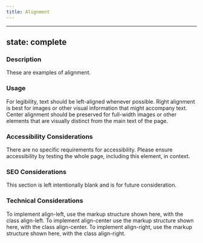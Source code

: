 ```yaml
---
title: Alignment
---
```


---
state: complete
---

### Description
These are examples of alignment.

### Usage
For legibility, text should be left-aligned whenever possible. Right alignment is best for images or other visual information that might accompany text. Center alignment should be preserved for full-width images or other elements that are visually distinct from the main text of the page.

### Accessibility Considerations
There are no specific requirements for accessibility. Please ensure accessibility by testing the whole page, including this element, in context.

### SEO Considerations
This section is left intentionally blank and is for future consideration.

### Technical Considerations
To implement align-left, use the markup structure shown here, with the class align-left.
To implement align-center use the markup structure shown here, with the class align-center.
To implement align-right, use the markup structure shown here, with the class align-right.
